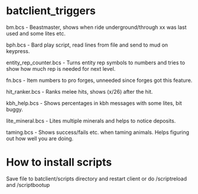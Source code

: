 batclient_triggers
==================

bm.bcs - Beastmaster, shows when ride underground/through xx was last used and some lites etc.

bph.bcs - Bard play script, read lines from file and send to mud on keypress.

entity_rep_counter.bcs - Turns entity rep symbols to numbers and tries to show how much rep is needed for next level.

fn.bcs - Item numbers to pro forges, unneeded since forges got this feature.

hit_ranker.bcs - Ranks melee hits, shows (x/26) after the hit.

kbh_help.bcs - Shows percentages in kbh messages with some lites, bit buggy.

lite_mineral.bcs - Lites multiple minerals and helps to notice deposits.

taming.bcs - Shows success/fails etc. when taming animals. Helps figuring out how well you are doing.



How to install scripts
======================
Save file to batclient/scripts directory and restart client or do /scriptreload and /scriptbootup



